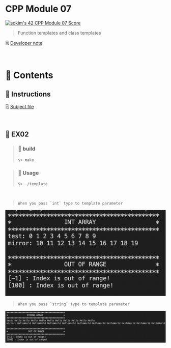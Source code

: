 # CPP Module 07


[![sokim's 42 CPP Module 07 Score](https://badge42.vercel.app/api/v2/cl1sxc9pb003009jgq7f86utb/project/2662877)](https://github.com/JaeSeoKim/badge42)

> Function templates and class templates

🗒️ [Developer note](https://pouncing-elbow-0a4.notion.site/Module-07-b7163ab79bb541f2b8138ac5b15cb5f8)

</br>

# 🚀 Contents

## 🚩 Instructions

🗒️ [Subject file](https://github.com/S0YKIM/42-SEOUL/tree/main/CPP/module-07/subject)

</br>

## 🚩 EX02

> ### 🚀 build
>
> ```shell
> $> make
> ```

> ### 🔖 Usage
>
> ```shell
> $> ./template
> ```

</br>

> ```
> When you pass `int` type to template parameter
> ```

![image](https://github.com/S0YKIM/42-SEOUL/blob/main/CPP/module-07/img/%EC%8A%A4%ED%81%AC%EB%A6%B0%EC%83%B7%202022-07-22%20%EC%98%A4%ED%9B%84%206.44.54.png)

> ```
> When you pass `string` type to template parameter
> ```

![image](https://github.com/S0YKIM/42-SEOUL/blob/main/CPP/module-07/img/%EC%8A%A4%ED%81%AC%EB%A6%B0%EC%83%B7%202022-07-22%20%EC%98%A4%ED%9B%84%206.45.23.png)
